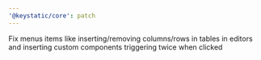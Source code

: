 ```yaml
---
'@keystatic/core': patch
---
```


Fix menus items like inserting/removing columns/rows in tables in editors and inserting custom components triggering twice when clicked
